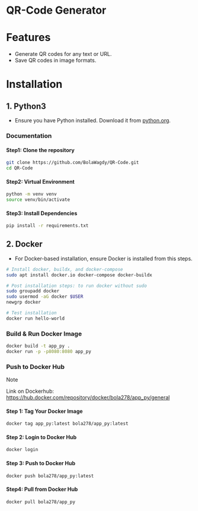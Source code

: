 # QR-Code Generator

# Features

- Generate QR codes for any text or URL.
- Save QR codes in image formats.

# Installation

## 1. Python3
- Ensure you have Python installed. Download it from [python.org](https://www.python.org/downloads/).

### Documentation

#### Step1: Clone the repository

```bash
git clone https://github.com/BolaWagdy/QR-Code.git
cd QR-Code
```

#### Step2: Virtual Environment

```bash
python -m venv venv
source venv/bin/activate
```

#### Step3: Install Dependencies

```bash
pip install -r requirements.txt
```

## 2. Docker
- For Docker-based installation, ensure Docker is installed from this steps.

```bash
# Install docker, buildx, and docker-compose
sudo apt install docker.io docker-compose docker-buildx

# Post installation steps: to run docker without sudo
sudo groupadd docker
sudo usermod -aG docker $USER
newgrp docker

# Test installation
docker run hello-world
```
### Build & Run Docker Image

```bash
docker build -t app_py .
docker run -p -p8080:8080 app_py
```

### Push to Docker Hub
> [!NOTE]  
> Link on Dockerhub: https://hub.docker.com/repository/docker/bola278/app_py/general            

#### Step 1: Tag Your Docker Image

```bash
docker tag app_py:latest bola278/app_py:latest
```

#### Step 2: Login to Docker Hub

```bash
docker login
```

#### Step 3: Push to Docker Hub

```bash
docker push bola278/app_py:latest
```

#### Step4: Pull from Docker Hub

```bash
docker pull bola278/app_py
```